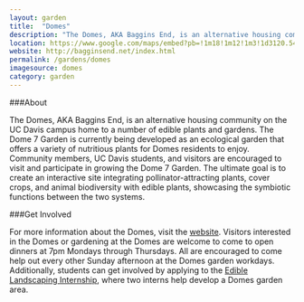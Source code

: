 ```yaml
---
layout: garden
title:  "Domes"
description: "The Domes, AKA Baggins End, is an alternative housing community on the UC Davis campus home to a number of edible plants and gardens."
location: https://www.google.com/maps/embed?pb=!1m18!1m12!1m3!1d3120.54829759565!2d-121.7664229846601!3d38.54417937962677!2m3!1f0!2f0!3f0!3m2!1i1024!2i768!4f13.1!3m3!1m2!1s0x0%3A0x0!2zMzjCsDMyJzM2LjkiTiAxMjHCsDQ1JzUxLjEiVw!5e0!3m2!1sen!2sus!4v1459360242483
website: http://bagginsend.net/index.html
permalink: /gardens/domes
imagesource: domes
category: garden
---
```



###About

The Domes, AKA Baggins End, is an alternative housing community on the UC Davis campus home to a number of edible plants and gardens. The Dome 7 Garden is currently being developed as an ecological garden that offers a variety of nutritious plants for Domes residents to enjoy. Community members, UC Davis students, and visitors are encouraged to visit and participate in growing the Dome 7 Garden. The ultimate goal is to create an interactive site integrating pollinator-attracting plants, cover crops, and animal biodiversity with edible plants, showcasing the symbiotic functions between the two systems.


###Get Involved

For more information about the Domes, visit the [website](http://bagginsend.net/index.html). Visitors interested in the Domes or gardening at the Domes are welcome to come to open dinners at 7pm Mondays through Thursdays. All are encouraged to come help out every other Sunday afternoon at the Domes garden workdays. Additionally, students can get involved by applying to the [Edible Landscaping Internship](http://arboretum.ucdavis.edu/student_opportunities.aspx), where two interns help develop a Domes garden area.

